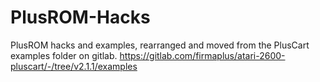 # PlusROM-Hacks

PlusROM hacks and examples, rearranged and moved from the PlusCart examples folder on gitlab.
https://gitlab.com/firmaplus/atari-2600-pluscart/-/tree/v2.1.1/examples
